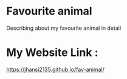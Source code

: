 # Favourite animal
Describing about my favourite animal in detail

# My Website Link :
https://jhansi2135.github.io/fav-animal/
